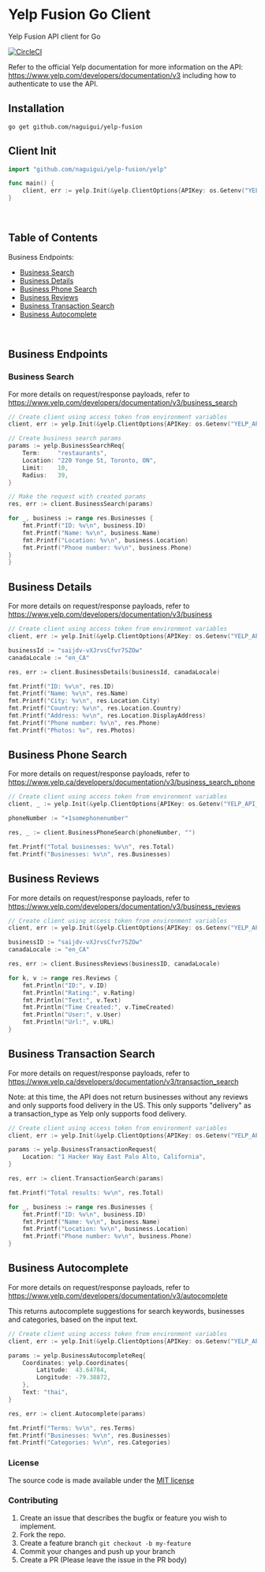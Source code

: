 # Yelp Fusion Go Client

Yelp Fusion API client for Go

[![CircleCI](https://circleci.com/gh/naguigui/yelp-fusion/tree/master.svg?style=svg)](https://circleci.com/gh/naguigui/yelp-fusion/tree/master)

Refer to the official Yelp documentation for more information on the API: https://www.yelp.com/developers/documentation/v3 including how to authenticate to use the API.

## Installation

```
go get github.com/naguigui/yelp-fusion
```

## Client Init

```go
import "github.com/naguigui/yelp-fusion/yelp"

func main() {
	client, err := yelp.Init(&yelp.ClientOptions{APIKey: os.Getenv("YELP_API_KEY")})
}
```

<br/>

## Table of Contents

Business Endpoints:

- [Business Search](#business-search)
- [Business Details](#business-details)
- [Business Phone Search](#business-phone-search)
- [Business Reviews](#business-reviews)
- [Business Transaction Search](#business-transaction-search)
- [Business Autocomplete](#business-autocomplete)

<br/>

## Business Endpoints

### Business Search

For more details on request/response payloads, refer to https://www.yelp.com/developers/documentation/v3/business_search

```go
// Create client using access token from environment variables
client, err := yelp.Init(&yelp.ClientOptions{APIKey: os.Getenv("YELP_API_KEY")})

// Create business search params
params := yelp.BusinessSearchReq{
	Term:     "restaurants",
	Location: "220 Yonge St, Toronto, ON",
	Limit:    10,
	Radius:   39,
}

// Make the request with created params
res, err := client.BusinessSearch(params)

for _, business := range res.Businesses {
	fmt.Printf("ID: %v\n", business.ID)
	fmt.Printf("Name: %v\n", business.Name)
	fmt.Printf("Location: %v\n", business.Location)
	fmt.Printf("Phone number: %v\n", business.Phone)
}
}
```

## Business Details

For more details on request/response payloads, refer to https://www.yelp.com/developers/documentation/v3/business

```go
// Create client using access token from environment variables
client, err := yelp.Init(&yelp.ClientOptions{APIKey: os.Getenv("YELP_API_KEY")})

businessId := "saijdv-vXJrvsCfvr7SZOw"
canadaLocale := "en_CA"

res, err := client.BusinessDetails(businessId, canadaLocale)

fmt.Printf("ID: %v\n", res.ID)
fmt.Printf("Name: %v\n", res.Name)
fmt.Printf("City: %v\n", res.Location.City)
fmt.Printf("Country: %v\n", res.Location.Country)
fmt.Printf("Address: %v\n", res.Location.DisplayAddress)
fmt.Printf("Phone number: %v\n", res.Phone)
fmt.Printf("Photos: %v", res.Photos)
```

## Business Phone Search

For more details on request/response payloads, refer to https://www.yelp.ca/developers/documentation/v3/business_search_phone

```go
// Create client using access token from environment variables
client, _ := yelp.Init(&yelp.ClientOptions{APIKey: os.Getenv("YELP_API_KEY")})

phoneNumber := "+1somephonenumber"

res, _ := client.BusinessPhoneSearch(phoneNumber, "")

fmt.Printf("Total businesses: %v\n", res.Total)
fmt.Printf("Businesses: %v\n", res.Businesses)
```

## Business Reviews

For more details on request/response payloads, refer to https://www.yelp.com/developers/documentation/v3/business_reviews

```go
// Create client using access token from environment variables
client, err := yelp.Init(&yelp.ClientOptions{APIKey: os.Getenv("YELP_API_KEY")})

businessID := "saijdv-vXJrvsCfvr7SZOw"
canadaLocale := "en_CA"

res, err := client.BusinessReviews(businessID, canadaLocale)

for k, v := range res.Reviews {
	fmt.Println("ID:", v.ID)
	fmt.Println("Rating:", v.Rating)
	fmt.Println("Text:", v.Text)
	fmt.Println("Time Created:", v.TimeCreated)
	fmt.Println("User:", v.User)
	fmt.Println("Url:", v.URL)
}
```

## Business Transaction Search

For more details on request/response payloads, refer to https://www.yelp.ca/developers/documentation/v3/transaction_search

Note: at this time, the API does not return businesses without any reviews and only supports food delivery in the US.
This only supports "delivery" as a transaction_type as Yelp only supports food delivery.

```go
// Create client using access token from environment variables
client, err := yelp.Init(&yelp.ClientOptions{APIKey: os.Getenv("YELP_API_KEY")})

params := yelp.BusinessTransactionRequest{
	Location: "1 Hacker Way East Palo Alto, California",
}

res, err := client.TransactionSearch(params)

fmt.Printf("Total results: %v\n", res.Total)

for _, business := range res.Businesses {
	fmt.Printf("ID: %v\n", business.ID)
	fmt.Printf("Name: %v\n", business.Name)
	fmt.Printf("Location: %v\n", business.Location)
	fmt.Printf("Phone number: %v\n", business.Phone)
}
```

## Business Autocomplete

For more details on request/response payloads, refer to https://www.yelp.com/developers/documentation/v3/autocomplete

This returns autocomplete suggestions for search keywords, businesses and categories, based on the input text.

```go
// Create client using access token from environment variables
client, err := yelp.Init(&yelp.ClientOptions{APIKey: os.Getenv("YELP_API_KEY")})

params := yelp.BusinessAutocompleteReq{
	Coordinates: yelp.Coordinates{
		Latitude:  43.64784,
		Longitude: -79.38872,
	},
	Text: "thai",
}

res, err := client.Autocomplete(params)

fmt.Printf("Terms: %v\n", res.Terms)
fmt.Printf("Businesses: %v\n", res.Businesses)
fmt.Printf("Categories: %v\n", res.Categories)
```

### License

The source code is made available under the [MIT license](LICENSE)

### Contributing

1. Create an issue that describes the bugfix or feature you wish to implement.
2. Fork the repo.
3. Create a feature branch `git checkout -b my-feature`
4. Commit your changes and push up your branch
5. Create a PR (Please leave the issue in the PR body)
